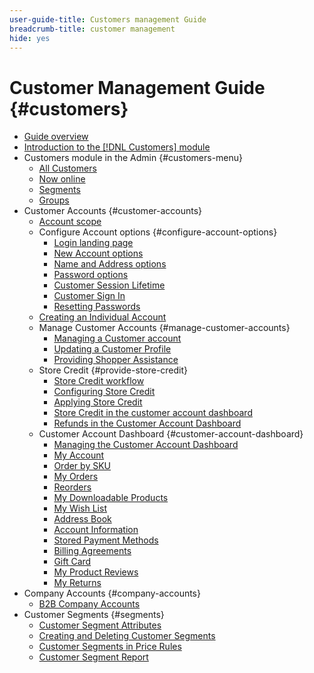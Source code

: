 ```yaml
---
user-guide-title: Customers management Guide
breadcrumb-title: customer management
hide: yes
---
```


# Customer Management Guide {#customers}

- [Guide overview](guide-overview.md)
- [Introduction to the [!DNL Customers] module](customers-introduction.md)
- Customers module in the Admin {#customers-menu}
  - [All Customers](customers-all.md)
  - [Now online](now-online.md)
  - [Segments](introduction-segments.md)
  - [Groups](customer-groups.md)
- Customer Accounts {#customer-accounts}
  - [Account scope](account-scope.md)
  - Configure Account options {#configure-account-options}
    - [Login landing page](login-landing-page.md)
    - [New Account options](account-options-new.md)
    - [Name and Address options](name-address-options.md)
    - [Password options](password-options.md)
    - [Customer Session Lifetime](customer-online-options.md)
    - [Customer Sign In](customer-sign-in.md)
    - [Resetting Passwords](password-reset.md)
  - [Creating an Individual Account](account-create.md)
  - Manage Customer Accounts {#manage-customer-accounts}
    - [Managing a Customer account](manage-account.md)
    - [Updating a Customer Profile](update-account.md)
    - [Providing Shopper Assistance](login-as-customer.md)
  - Store Credit {#provide-store-credit}
    - [Store Credit workflow](store-credit.md)
    - [Configuring Store Credit](credit-configure.md)
    - [Applying Store Credit](store-credit-using.md)
    - [Store Credit in the customer account dashboard](account-dashboard-store-credit.md)
    - [Refunds in the Customer Account Dashboard](refunds-customer-account.md)
  - Customer Account Dashboard {#customer-account-dashboard}
    - [Managing the Customer Account Dashboard](account-dashboard.md)
    - [My Account](account-dashboard-my-account.md)
    - [Order by SKU](account-dashboard-order-by-sku.md)
    - [My Orders](account-dashboard-my-orders.md)
    - [Reorders](account-dashboard-reorders.md)
    - [My Downloadable Products](account-dashboard-my-downloadable-products.md)
    - [My Wish List](account-dashboard-my-wish-list.md)
    - [Address Book](account-dashboard-address-book.md)
    - [Account Information](account-dashboard-account-information.md)
    - [Stored Payment Methods](account-dashboard-stored-payment-methods.md)
    - [Billing Agreements](account-dashboard-billing-agreements.md)
    - [Gift Card](account-dashboard-gift-cards.md)
    - [My Product Reviews](account-dashboard-my-product-reviews.md)
    - [My Returns](account-dashboard-my-returns.md)
- Company Accounts {#company-accounts}
  - [B2B Company Accounts](../b2b/account-companies.md)
- Customer Segments {#segments}
  - [Customer Segment Attributes](customer-segments.md)
  - [Creating and Deleting Customer Segments](customer-segment-create.md)
  - [Customer Segments in Price Rules](customer-segment-price-rule.md)
  - [Customer Segment Report](customer-segment-reports.md)
